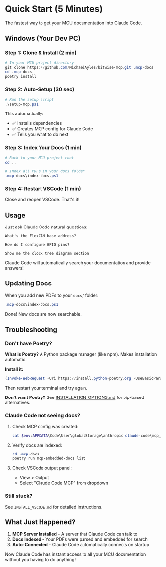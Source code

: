 # Quick Start (5 Minutes)

The fastest way to get your MCU documentation into Claude Code.

## Windows (Your Dev PC)

### Step 1: Clone & Install (2 min)

```powershell
# In your MCU project directory
git clone https://github.com/MichaelAyles/bitwise-mcp.git .mcp-docs
cd .mcp-docs
poetry install
```

### Step 2: Auto-Setup (30 sec)

```powershell
# Run the setup script
.\setup-mcp.ps1
```

This automatically:
- ✅ Installs dependencies
- ✅ Creates MCP config for Claude Code
- ✅ Tells you what to do next

### Step 3: Index Your Docs (1 min)

```powershell
# Back to your MCU project root
cd ..

# Index all PDFs in your docs folder
.mcp-docs\index-docs.ps1
```

### Step 4: Restart VSCode (1 min)

Close and reopen VSCode. That's it!

## Usage

Just ask Claude Code natural questions:

```
What's the FlexCAN base address?
```

```
How do I configure GPIO pins?
```

```
Show me the clock tree diagram section
```

Claude Code will automatically search your documentation and provide answers!

## Updating Docs

When you add new PDFs to your `docs/` folder:

```powershell
.mcp-docs\index-docs.ps1
```

Done! New docs are now searchable.

## Troubleshooting

### Don't have Poetry?

**What is Poetry?** A Python package manager (like npm). Makes installation automatic.

**Install it:**
```powershell
(Invoke-WebRequest -Uri https://install.python-poetry.org -UseBasicParsing).Content | python -
```

Then restart your terminal and try again.

**Don't want Poetry?** See [INSTALLATION_OPTIONS.md](INSTALLATION_OPTIONS.md) for pip-based alternatives.

### Claude Code not seeing docs?

1. Check MCP config was created:
   ```powershell
   cat $env:APPDATA\Code\User\globalStorage\anthropic.claude-code\mcp_config.json
   ```

2. Verify docs are indexed:
   ```powershell
   cd .mcp-docs
   poetry run mcp-embedded-docs list
   ```

3. Check VSCode output panel:
   - View > Output
   - Select "Claude Code MCP" from dropdown

### Still stuck?

See `INSTALL_VSCODE.md` for detailed instructions.

## What Just Happened?

1. **MCP Server Installed** - A server that Claude Code can talk to
2. **Docs Indexed** - Your PDFs were parsed and embedded for search
3. **Auto-Connected** - Claude Code automatically connects on startup

Now Claude Code has instant access to all your MCU documentation without you having to do anything!